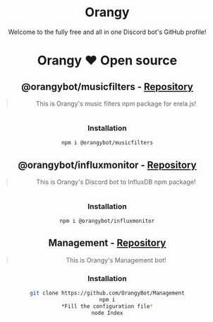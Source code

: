 <div align="center">

# Orangy
Welcome to the fully free and all in one Discord bot's GitHub profile!

# Orangy :heart: Open source
## @orangybot/musicfilters - [Repository](https://github.com/OrangyBot/MusicFilters)
  > This is Orangy's music filters npm package for erela.js!
  
<a href="https://npmjs.com/package/@orangybot/musicfilters" target="_blank">
<img src="https://img.shields.io/npm/dw/@orangybot/musicfilters.svg" alt=""/>
</a>

### Installation
  
```sh
npm i @orangybot/musicfilters
```
  
## @orangybot/influxmonitor - [Repository](https://github.com/OrangyBot/InfluxMonitor)
  > This is Orangy's Discord bot to InfluxDB npm package!
  
<a href="https://npmjs.com/package/@orangybot/influxmonitor" target="_blank">
<img src="https://img.shields.io/npm/dw/@orangybot/influxmonitor.svg" alt=""/>
</a>
  
### Installation
  
```sh
npm i @orangybot/influxmonitor
```

## Management - [Repository](https://github.com/OrangyBot/Management)
  > This is Orangy's Management bot!
  
### Installation
  
```sh
git clone https://github.com/OrangyBot/Management
npm i
*Fill the configuration file*
node Index
```
  
</div>
